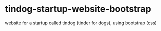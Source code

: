 # tindog-startup-website-bootstrap
website for a startup called tindog (tinder for dogs), using bootstrap (css)
